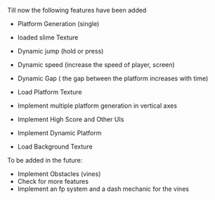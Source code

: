 Till now the following features have been added
- Platform Generation (single)
- loaded slime Texture
- Dynamic jump (hold or press)
- Dynamic speed (increase the speed of player, screen)
- Dynamic Gap ( the gap between the platform increases with time)

- Load Platform Texture
- Implement multiple platform generation in vertical axes
- Implement High Score and Other UIs
- Implement Dynamic Platform
- Load Background Texture

To be added in the future:
- Implement Obstacles (vines)
- Check for more features
- Implement an fp system and a dash mechanic for the vines
